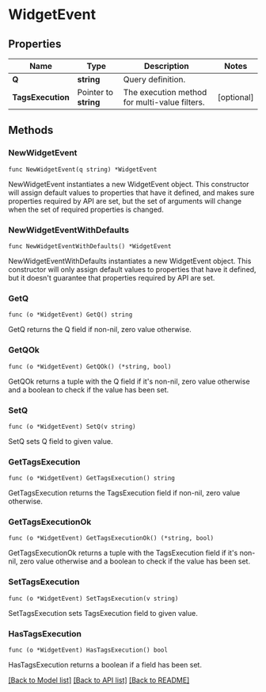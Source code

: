 # WidgetEvent

## Properties

Name | Type | Description | Notes
---- | ---- | ----------- | ------
**Q** | **string** | Query definition. | 
**TagsExecution** | Pointer to **string** | The execution method for multi-value filters. | [optional] 

## Methods

### NewWidgetEvent

`func NewWidgetEvent(q string) *WidgetEvent`

NewWidgetEvent instantiates a new WidgetEvent object.
This constructor will assign default values to properties that have it defined,
and makes sure properties required by API are set, but the set of arguments
will change when the set of required properties is changed.

### NewWidgetEventWithDefaults

`func NewWidgetEventWithDefaults() *WidgetEvent`

NewWidgetEventWithDefaults instantiates a new WidgetEvent object.
This constructor will only assign default values to properties that have it defined,
but it doesn't guarantee that properties required by API are set.

### GetQ

`func (o *WidgetEvent) GetQ() string`

GetQ returns the Q field if non-nil, zero value otherwise.

### GetQOk

`func (o *WidgetEvent) GetQOk() (*string, bool)`

GetQOk returns a tuple with the Q field if it's non-nil, zero value otherwise
and a boolean to check if the value has been set.

### SetQ

`func (o *WidgetEvent) SetQ(v string)`

SetQ sets Q field to given value.


### GetTagsExecution

`func (o *WidgetEvent) GetTagsExecution() string`

GetTagsExecution returns the TagsExecution field if non-nil, zero value otherwise.

### GetTagsExecutionOk

`func (o *WidgetEvent) GetTagsExecutionOk() (*string, bool)`

GetTagsExecutionOk returns a tuple with the TagsExecution field if it's non-nil, zero value otherwise
and a boolean to check if the value has been set.

### SetTagsExecution

`func (o *WidgetEvent) SetTagsExecution(v string)`

SetTagsExecution sets TagsExecution field to given value.

### HasTagsExecution

`func (o *WidgetEvent) HasTagsExecution() bool`

HasTagsExecution returns a boolean if a field has been set.


[[Back to Model list]](../README.md#documentation-for-models) [[Back to API list]](../README.md#documentation-for-api-endpoints) [[Back to README]](../README.md)


